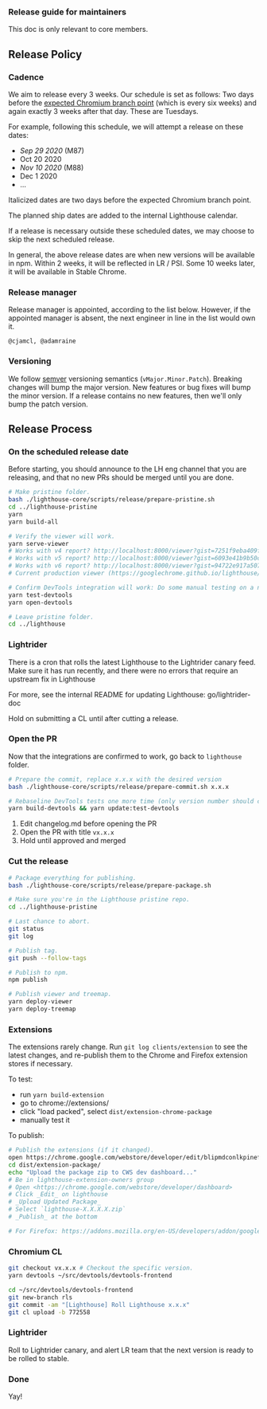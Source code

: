 ### Release guide for maintainers

This doc is only relevant to core members.

## Release Policy

### Cadence

We aim to release every 3 weeks. Our schedule is set as follows: Two days before the [expected Chromium branch point](https://www.chromium.org/developers/calendar) (which is every six weeks) and again exactly 3 weeks after that day. These are Tuesdays.

For example, following this schedule, we will attempt a release on these dates:

* _Sep 29 2020_ (M87)
* Oct 20 2020
* _Nov 10 2020_ (M88)
* Dec 1 2020
* ...

Italicized dates are two days before the expected Chromium branch point.

The planned ship dates are added to the internal Lighthouse calendar.

If a release is necessary outside these scheduled dates, we may choose to skip the next scheduled release.

In general, the above release dates are when new versions will be available in npm. Within 2 weeks, it will be reflected in LR / PSI. Some 10 weeks later, it will be available in Stable Chrome.

### Release manager

Release manager is appointed, according to the list below. However, if the appointed manager is absent, the next engineer in line in the list would own it.

    @cjamcl, @adamraine

### Versioning

We follow [semver](https://semver.org/) versioning semantics (`vMajor.Minor.Patch`). Breaking changes will bump the major version. New features or bug fixes will bump the minor version. If a release contains no new features, then we'll only bump the patch version.

## Release Process

### On the scheduled release date

Before starting, you should announce to the LH eng channel that you are releasing,
and that no new PRs should be merged until you are done.

```sh
# Make pristine folder.
bash ./lighthouse-core/scripts/release/prepare-pristine.sh
cd ../lighthouse-pristine
yarn
yarn build-all

# Verify the viewer will work.
yarn serve-viewer
# Works with v4 report? http://localhost:8000/viewer?gist=7251f9eba409f385e4c0424515fe8009
# Works with v5 report? http://localhost:8000/viewer?gist=6093e41b9b50c8d642a7e6bbc784e32f
# Works with v6 report? http://localhost:8000/viewer?gist=94722e917a507feb5371ad51be6c3334
# Current production viewer (https://googlechrome.github.io/lighthouse/viewer/) has forward compat with next major LHR?

# Confirm DevTools integration will work: Do some manual testing on a number of sites.
yarn test-devtools
yarn open-devtools

# Leave pristine folder.
cd ../lighthouse
```

### Lightrider

There is a cron that rolls the latest Lighthouse to the Lightrider canary feed.
Make sure it has run recently, and there were no errors that require an upstream
fix in Lighthouse

For more, see the internal README for updating Lighthouse: go/lightrider-doc

Hold on submitting a CL until after cutting a release.

### Open the PR

Now that the integrations are confirmed to work, go back to `lighthouse` folder.

```sh
# Prepare the commit, replace x.x.x with the desired version
bash ./lighthouse-core/scripts/release/prepare-commit.sh x.x.x

# Rebaseline DevTools tests one more time (only version number should change).
yarn build-devtools && yarn update:test-devtools
```

1. Edit changelog.md before opening the PR
1. Open the PR with title `vx.x.x`
1. Hold until approved and merged

### Cut the release

```sh
# Package everything for publishing.
bash ./lighthouse-core/scripts/release/prepare-package.sh

# Make sure you're in the Lighthouse pristine repo.
cd ../lighthouse-pristine

# Last chance to abort.
git status
git log

# Publish tag.
git push --follow-tags

# Publish to npm.
npm publish

# Publish viewer and treemap.
yarn deploy-viewer
yarn deploy-treemap
```

### Extensions

The extensions rarely change. Run `git log clients/extension` to see the latest changes,
and re-publish them to the Chrome and Firefox extension stores if necessary.

To test:

- run `yarn build-extension`
- go to chrome://extensions/
- click "load packed", select `dist/extension-chrome-package`
- manually test it

To publish:

```sh
# Publish the extensions (if it changed).
open https://chrome.google.com/webstore/developer/edit/blipmdconlkpinefehnmjammfjpmpbjk
cd dist/extension-package/
echo "Upload the package zip to CWS dev dashboard..."
# Be in lighthouse-extension-owners group
# Open <https://chrome.google.com/webstore/developer/dashboard>
# Click _Edit_ on lighthouse
# _Upload Updated Package_
# Select `lighthouse-X.X.X.X.zip`
# _Publish_ at the bottom

# For Firefox: https://addons.mozilla.org/en-US/developers/addon/google-lighthouse/versions/submit/
```

### Chromium CL

```sh
git checkout vx.x.x # Checkout the specific version.
yarn devtools ~/src/devtools/devtools-frontend

cd ~/src/devtools/devtools-frontend
git new-branch rls
git commit -am "[Lighthouse] Roll Lighthouse x.x.x"
git cl upload -b 772558
```

### Lightrider

Roll to Lightrider canary, and alert LR team that the next version is ready to be rolled to stable.

### Done

Yay!
